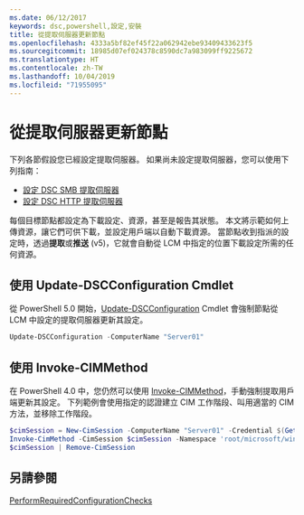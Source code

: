 ```yaml
---
ms.date: 06/12/2017
keywords: dsc,powershell,設定,安裝
title: 從提取伺服器更新節點
ms.openlocfilehash: 4333a5bf82ef45f22a062942ebe93409433623f5
ms.sourcegitcommit: 18985d07ef024378c8590dc7a983099ff9225672
ms.translationtype: HT
ms.contentlocale: zh-TW
ms.lasthandoff: 10/04/2019
ms.locfileid: "71955095"
---
```

# <a name="update-nodes-from-a-pull-server"></a>從提取伺服器更新節點

下列各節假設您已經設定提取伺服器。 如果尚未設定提取伺服器，您可以使用下列指南：

- [設定 DSC SMB 提取伺服器](pullServerSmb.md)
- [設定 DSC HTTP 提取伺服器](pullServer.md)

每個目標節點都設定為下載設定、資源，甚至是報告其狀態。 本文將示範如何上傳資源，讓它們可供下載，並設定用戶端以自動下載資源。 當節點收到指派的設定時，透過**提取**或**推送** (v5)，它就會自動從 LCM 中指定的位置下載設定所需的任何資源。

## <a name="using-the-update-dscconfiguration-cmdlet"></a>使用 Update-DSCConfiguration Cmdlet

從 PowerShell 5.0 開始，[Update-DSCConfiguration](/powershell/module/psdesiredstateconfiguration/update-dscconfiguration) Cmdlet 會強制節點從 LCM 中設定的提取伺服器更新其設定。

```powershell
Update-DSCConfiguration -ComputerName "Server01"
```

## <a name="using-invoke-cimmethod"></a>使用 Invoke-CIMMethod

在 PowerShell 4.0 中，您仍然可以使用 [Invoke-CIMMethod](/powershell/module/cimcmdlets/invoke-cimmethod)，手動強制提取用戶端更新其設定。 下列範例會使用指定的認證建立 CIM 工作階段、叫用適當的 CIM 方法，並移除工作階段。

```powershell
$cimSession = New-CimSession -ComputerName "Server01" -Credential $(Get-Credential)
Invoke-CimMethod -CimSession $cimSession -Namespace 'root/microsoft/windows/desiredstateconfiguration' -Class 'MSFT_DscLocalConfigurationManager' -MethodName 'PerformRequiredConfigurationChecks' -Arguments @{ 'Flags' = [uint32]1 } -Verbose
$cimSession | Remove-CimSession
```

## <a name="see-also"></a>另請參閱

[PerformRequiredConfigurationChecks](/powershell/dsc/msft-dsclocalconfigurationmanager-performrequiredconfigurationchecks)
